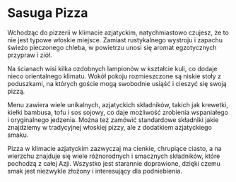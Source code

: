 # Sasuga Pizza
 
Wchodząc do pizzerii w klimacie azjatyckim, natychmiastowo czujesz, że to nie jest typowe włoskie miejsce. Zamiast rustykalnego wystroju i zapachu świeżo pieczonego chleba, w powietrzu unosi się aromat egzotycznych przypraw i ziół.

Na ścianach wisi kilka ozdobnych lampionów w kształcie kuli, co dodaje nieco orientalnego klimatu. Wokół pokoju rozmieszczone są niskie stoły z poduszkami, na których goście mogą swobodnie usiąść i cieszyć się swoją pizzą.

Menu zawiera wiele unikalnych, azjatyckich składników, takich jak krewetki, kiełki bambusa, tofu i sos sojowy, co daje możliwość zrobienia wspaniałego i oryginalnego jedzenia. Można też zamówić standardowe składniki jakie znajdziemy w tradycyjnej włoskiej pizzy, ale z dodatkiem azjatyckiego smaku.

Pizza w klimacie azjatyckim zazwyczaj ma cienkie, chrupiące ciasto, a na wierzchu znajduje się wiele różnorodnych i smacznych składników, które pochodzą z całej Azji. Wszystko jest starannie doprawione, dzięki czemu smak jest niezwykle złożony i interesujący dla podniebienia.
